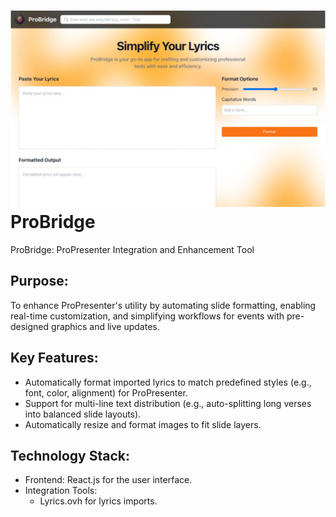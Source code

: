 # ![](/public/cover.png) ProBridge
ProBridge: ProPresenter Integration and Enhancement Tool

## Purpose:
To enhance ProPresenter's utility by automating slide formatting, enabling real-time customization, and simplifying workflows for events with pre-designed graphics and live updates.

## Key Features:
* Automatically format imported lyrics to match predefined styles (e.g., font, color, alignment) for ProPresenter.
* Support for multi-line text distribution (e.g., auto-splitting long verses into balanced slide layouts).
* Automatically resize and format images to fit slide layers.

## Technology Stack:
* Frontend: React.js for the user interface.
* Integration Tools:
  * Lyrics.ovh for lyrics imports.
